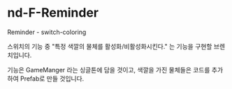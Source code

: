 # nd-F-Reminder
Reminder - switch-coloring

스위치의 기능 중 "특정 색깔의 물체를 활성화/비활성화시킨다." 는 기능을 구현할 브렌치입니다.

기능은 GameManger 라는 싱글톤에 담을 것이고,
색깔을 가진 물체들은 코드를 추가하여 Prefab로 만들 것입니다.
